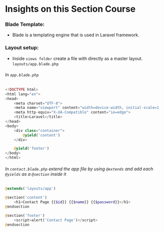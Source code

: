 # Insights on this Section Course
### Blade Template:
- Blade is a templating engine that is used in Laravel framework.
### Layout setup:
- Inside `views folder` create a file with directly as a master layout. `layouts/app.blade.php`

###### In `app.blade.php`
```php
<!DOCTYPE html>
<html lang="en">
<head>
    <meta charset="UTF-8">
    <meta name="viewport" content="width=device-width, initial-scale=1.0">
    <meta http-equiv="X-UA-Compatible" content="ie=edge">
    <title>Laravel</title>
</head>
<body>
    <div class="container">
        @yield('content')
    </div>

    @yield('footer')
</body>
</html>
```
###### In `contact.blade.php` extend the app file by using `@extends` and add each `@yields` as a `@section` inside it
```php
@extends('layouts/app')

@section('content')
    <h1>Contact Page {{$id}} {{$name}} {{$password}}</h1>
@endsection

@section('footer')
    <script>alert('Contact Page')</script>
@endsection
```
